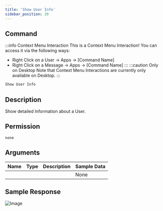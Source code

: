 ```yaml
---
title: 'Show User Info'
sidebar_position: 20
---
```


## Command
:::info Context Menu Interaction
This is a Context Menu Interaction! You can access it via the following ways:
- Right Click on a User -> Apps -> [Command Name]
- Right Click on a Message -> Apps -> [Command Name]
:::
:::caution Only on Desktop
Note that Context Menu Interactions are currently only available on Desktop.
:::
```txt
Show User Info
```

## Description
Show detailed Information about a User.

## Permission
` none `

## Arguments
| Name | Type | Description | Sample Data |
| ---- | ---- | ----------- | ----------- |
|  |  |  | None |

## Sample Response
![Image](https://cdn.utilbot.co/2021-08-13_23-58-19_9af915fb-ac12-409e-a5e1-cec837901824.png)
